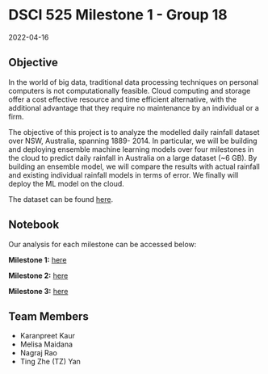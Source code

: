 # DSCI 525 Milestone 1 - Group 18
2022-04-16

## Objective
In the world of big data, traditional data processing techniques on personal computers is not computationally feasible. Cloud computing and storage offer a cost effective resource and time efficient alternative, with the additional advantage that they require no maintenance by an individual or a firm. 

The objective of this project is to analyze the modelled daily rainfall dataset over NSW, Australia, spanning 1889- 2014. In particular, we will be building and deploying ensemble machine learning models over four milestones in the cloud to predict daily rainfall in Australia on a large dataset (~6 GB). By building an ensemble model, we will compare the results with actual rainfall and existing individual rainfall models in terms of error. We finally will deploy the ML model on the cloud. 

The dataset can be found [here](https://figshare.com/articles/dataset/Daily_rainfall_over_NSW_Australia/14096681).  

## Notebook
Our analysis for each milestone can be accessed below:

**Milestone 1:** [here](https://github.com/UBC-MDS/dsci_525_group18/blob/main/notebooks/milestone_1.ipynb)

**Milestone 2:** [here](https://github.com/UBC-MDS/dsci_525_group18/blob/main/notebooks/Milestone2.ipynb)

**Milestone 3:** [here](https://github.com/UBC-MDS/dsci_525_group18/tree/main/notebooks/milestone_3)

## Team Members
* Karanpreet Kaur
* Melisa Maidana 
* Nagraj Rao
* Ting Zhe (TZ) Yan

